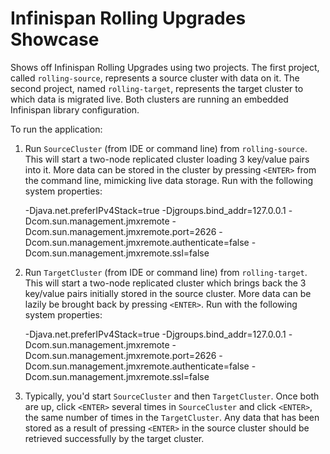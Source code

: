 Infinispan Rolling Upgrades Showcase
====================================

Shows off Infinispan Rolling Upgrades using two projects. The first project,
called `rolling-source`, represents a source cluster with data on it. The
second project, named `rolling-target`, represents the target cluster to
which data is migrated live. Both clusters are running an embedded Infinispan
library configuration.

To run the application:

1. Run `SourceCluster` (from IDE or command line) from `rolling-source`.
This will start a two-node replicated cluster loading 3 key/value pairs into
it. More data can be stored in the cluster by pressing `<ENTER>` from the
command line, mimicking live data storage. Run with the following system
properties:

    -Djava.net.preferIPv4Stack=true
    -Djgroups.bind_addr=127.0.0.1
    -Dcom.sun.management.jmxremote
    -Dcom.sun.management.jmxremote.port=2626
    -Dcom.sun.management.jmxremote.authenticate=false
    -Dcom.sun.management.jmxremote.ssl=false

2. Run `TargetCluster` (from IDE or command line) from `rolling-target`.
This will start a two-node replicated cluster which brings back the 3
key/value pairs initially stored in the source cluster. More data can be
lazily be brought back by pressing `<ENTER>`. Run with the following system
properties:

    -Djava.net.preferIPv4Stack=true
    -Djgroups.bind_addr=127.0.0.1
    -Dcom.sun.management.jmxremote
    -Dcom.sun.management.jmxremote.port=2626
    -Dcom.sun.management.jmxremote.authenticate=false
    -Dcom.sun.management.jmxremote.ssl=false

3. Typically, you'd start `SourceCluster` and then `TargetCluster`. Once both
are up, click `<ENTER>` several times in `SourceCluster` and click `<ENTER>`,
the same number of times in the `TargetCluster`. Any data that has been stored
as a result of pressing `<ENTER>` in the source cluster should be retrieved
successfully by the target cluster.